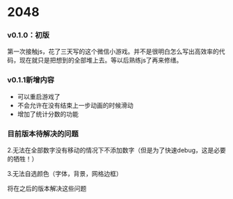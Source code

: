 # 2048
### v0.1.0：初版

第一次接触js，花了三天写的这个微信小游戏。并不是很明白怎么写出高效率的代码，现在就只是把想到的全部堆上去。等以后熟练js了再来修缮。

### v0.1.1新增内容

* 可以重启游戏了
* 不会允许在没有结束上一步动画的时候滑动
* 增加了统计分数的功能

### 目前版本待解决的问题

2.无法在全部数字没有移动的情况下不添加数字（但是为了快速debug，这是必要的牺牲！）

3.无法自选颜色（字体，背景，网格边框）

将在之后的版本解决这些问题



